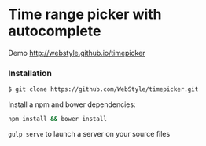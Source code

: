 # Time range picker with autocomplete
Demo http://webstyle.github.io/timepicker


### Installation
```bash
$ git clone https://github.com/WebStyle/timepicker.git
```

Install a npm and bower dependencies:
```bash
npm install && bower install
```
`gulp serve` to launch a server on your source files
